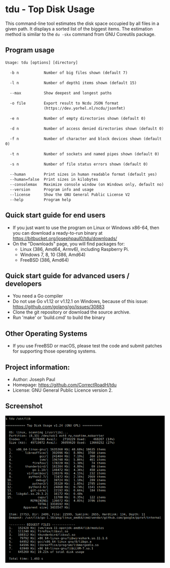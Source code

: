 # tdu - Top Disk Usage
This command-line tool estimates the disk space occupied by all files in a
given path. It displays a sorted list of the biggest items. The estimation
method is similar to the `du -skx` command from GNU Coreutils package.

## Program usage
```
Usage: tdu [options] [directory]

  -b n           Number of big files shown (default 7)

  -l n           Number of depth1 items shown (default 15)

  --max          Show deepest and longest paths

  -o file        Export result to Ncdu JSON format
                 (https://dev.yorhel.nl/ncdu/jsonfmt)

  -e n           Number of empty directories shown (default 0)

  -d n           Number of access denied directories shown (default 0)

  -f n           Number of character and block devices shown (default 0)

  -t n           Number of sockets and named pipes shown (default 0)

  -s n           Number of file status errors shown (default 0)

  --human        Print sizes in human readable format (default yes)
  --human=false  Print sizes in kilobytes
  --consolemax   Maximize console window (on Windows only, default no)
  --version      Program info and usage
  --license      Show the GNU General Public License V2
  --help         Program help
```
## Quick start guide for end users
- If you just want to use the program on Linux or Windows x86-64, then you can download a ready-to-run binary at https://bitbucket.org/josephpaul0/tdu/downloads/
- On the "Downloads" page, you will find packages for:
	- Linux (386, Amd64, Armv6), including Raspberry Pi.
	- Windows 7, 8, 10 (386, Amd64)
	- FreeBSD (386, Amd64)

## Quick start guide for advanced users / developers
- You need a Go compiler
- Do not use Go v1.12 or v1.12.1 on Windows, because of this issue: https://github.com/golang/go/issues/30883
- Clone the git repository or download the source archive.
- Run 'make' or 'build.cmd' to build the binary

## Other Operating Systems
- If you use FreeBSD or macOS, please test the code and submit patches for supporting those operating systems.

## Project information:
- Author:   Joseph Paul
- Homepage: https://github.com/CorrectRoadH/tdu
- License:  GNU General Public Licence version 2.

## Screenshot
![Terminal](doc/tdu_output.png)
